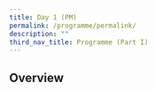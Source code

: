 ```yaml
---
title: Day 1 (PM)
permalink: /programme/permalink/
description: ""
third_nav_title: Programme (Part I)
---
```

## Overview

